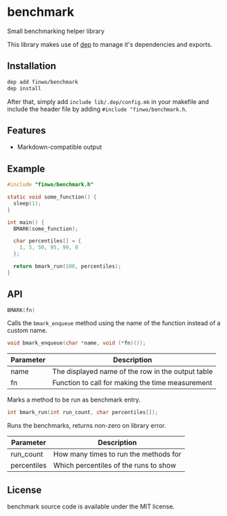 benchmark
=========

Small benchmarking helper library

This library makes use of [dep](https://github.com/finwo/dep) to manage it's
dependencies and exports.

Installation
------------

```sh
dep add finwo/benchmark
dep install
```

After that, simply add `include lib/.dep/config.mk` in your makefile and include
the header file by adding `#include "finwo/benchmark.h`.

Features
--------

- Markdown-compatible output

Example
-------

```c
#include "finwo/benchmark.h"

static void some_function() {
  sleep(1);
}

int main() {
  BMARK(some_function);

  char percentiles[] = {
    1, 5, 50, 95, 99, 0
  };

  return bmark_run(100, percentiles);
}
```

API
---

```c
BMARK(fn)
```

Calls the `bmark_enqueue` method using the name of the function instead of a
custom name.

```c
void bmark_enqueue(char *name, void (*fn)());
```

| Parameter   | Description                                       |
| ----------- | ------------------------------------------------- |
| name        | The displayed name of the row in the output table |
| fn          | Function to call for making the time measurement  |

Marks a method to be run as benchmark entry.

```c
int bmark_run(int run_count, char percentiles[]);
```

Runs the benchmarks, returns non-zero on library error.

| Parameter   | Description                           |
| ----------- | ------------------------------------- |
| run_count   | How many times to run the methods for |
| percentiles | Which percentiles of the runs to show |

License
-------

benchmark source code is available under the MIT license.
